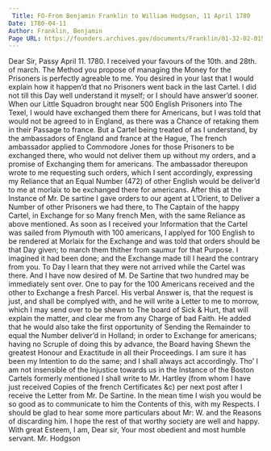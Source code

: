 ```yaml
---
 Title: FO-From Benjamin Franklin to William Hodgson, 11 April 1780
Date: 1780-04-11
Author: Franklin, Benjamin
Page URL: https://founders.archives.gov/documents/Franklin/01-32-02-0157
---
```


Dear Sir,
Passy April 11. 1780.
I received your favours of the 10th. and 28th. of march. The Method you propose of managing the Money for the Prisoners is perfectly agreable to me. You desired in your last that I would explain how it happen’d that no Prisoners went back in the last Cartel. I did not till this Day well understand it myself; or I should have answer’d sooner. When our Little Squadron brought near 500 English Prisoners into The Texel, I would have exchanged them there for Americans, but I was told that would not be agreed to in England, as there was a Chance of retaking them in their Passage to france. But a Cartel being treated of as I understand, by the ambassadors of England and france at the Hague, The french ambassador applied to Commodore Jones for those Prisoners to be exchanged there, who would not deliver them up without my orders, and a promise of Exchanging them for americans. The ambassador thereupon wrote to me requesting such orders, which I sent accordingly, expressing my Reliance that an Equal Number (472) of other English would be deliver’d to me at morlaix to be exchanged there for americans. After this at the Instance of Mr. De sartine I gave orders to our agent at L’Orient, to Deliver a Number of other Prisoners we had there, to The Captain of the happy Cartel, in Exchange for so Many french Men, with the same Reliance as above mentioned. As soon as I received your Information that the Cartel was sailed from Plymouth with 100 americans, I applyed for 100 English to be rendered at Morlaix for the Exchange and was told that orders should be that Day given; to march them thither from saumur for that Purpose. I imagined it had been done; and the Exchange made till I heard the contrary from you. To Day I learn that they were not arrived while the Cartel was there. And I have now desired of M. De Sartine that two hundred may be immediately sent over. One to pay for the 100 Americans received and the other to Exchange a fresh Parcel. His verbal Answer is, that the request is just, and shall be complyed with, and he will write a Letter to me to morrow, which I may send over to be shewn to The board of Sick & Hurt, that will explain the matter, and clear me from any Charge of bad Faith. He added that he would also take the first opportunity of Sending the Remainder to equal the Number deliver’d in Holland; in order to Exchange for americans; having no Scruple of doing this by advance, the Board having Shewn the greatest Honour and Exactitude in all their Proceedings. I am sure it has been my Intention to do the same; and I shall always act accordingly. Tho’ I am not insensible of the Injustice towards us in the Instance of the Boston Cartels formerly mentioned I shall write to Mr. Hartley (from whom I have just received Copies of the french Certificates &c) per next post after I receive the Letter from Mr. De Sartine. In the mean time I wish you would be so good as to communicate to him the Contents of this, with my Respects.
I should be glad to hear some more particulars about Mr: W. and the Reasons of discarding him. I hope the rest of that worthy society are well and happy.
With great Esteem, I am, Dear sir, Your most obedient and most humble servant.
Mr. Hodgson
